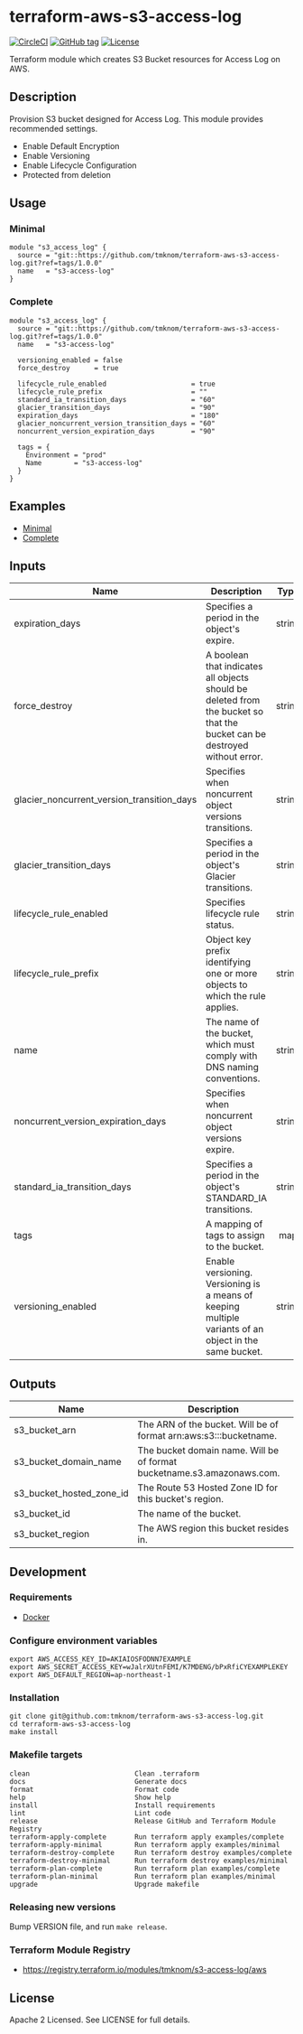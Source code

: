 # terraform-aws-s3-access-log

[![CircleCI](https://circleci.com/gh/tmknom/terraform-aws-s3-access-log.svg?style=svg)](https://circleci.com/gh/tmknom/terraform-aws-s3-access-log)
[![GitHub tag](https://img.shields.io/github/tag/tmknom/terraform-aws-s3-access-log.svg)](https://registry.terraform.io/modules/tmknom/s3-access-log/aws)
[![License](https://img.shields.io/github/license/tmknom/terraform-aws-s3-access-log.svg)](https://opensource.org/licenses/Apache-2.0)

Terraform module which creates S3 Bucket resources for Access Log on AWS.

## Description

Provision S3 bucket designed for Access Log. This module provides recommended settings.

- Enable Default Encryption
- Enable Versioning
- Enable Lifecycle Configuration
- Protected from deletion

## Usage

### Minimal

```hcl
module "s3_access_log" {
  source = "git::https://github.com/tmknom/terraform-aws-s3-access-log.git?ref=tags/1.0.0"
  name   = "s3-access-log"
}
```

### Complete

```hcl
module "s3_access_log" {
  source = "git::https://github.com/tmknom/terraform-aws-s3-access-log.git?ref=tags/1.0.0"
  name   = "s3-access-log"

  versioning_enabled = false
  force_destroy      = true

  lifecycle_rule_enabled                     = true
  lifecycle_rule_prefix                      = ""
  standard_ia_transition_days                = "60"
  glacier_transition_days                    = "90"
  expiration_days                            = "180"
  glacier_noncurrent_version_transition_days = "60"
  noncurrent_version_expiration_days         = "90"

  tags = {
    Environment = "prod"
    Name        = "s3-access-log"
  }
}
```

## Examples

- [Minimal](https://github.com/tmknom/terraform-aws-s3-access-log/tree/master/examples/minimal)
- [Complete](https://github.com/tmknom/terraform-aws-s3-access-log/tree/master/examples/complete)

## Inputs

| Name                                       | Description                                                                                                               |  Type  | Default | Required |
| ------------------------------------------ | ------------------------------------------------------------------------------------------------------------------------- | :----: | :-----: | :------: |
| expiration_days                            | Specifies a period in the object's expire.                                                                                | string |  `90`   |    no    |
| force_destroy                              | A boolean that indicates all objects should be deleted from the bucket so that the bucket can be destroyed without error. | string | `false` |    no    |
| glacier_noncurrent_version_transition_days | Specifies when noncurrent object versions transitions.                                                                    | string |  `30`   |    no    |
| glacier_transition_days                    | Specifies a period in the object's Glacier transitions.                                                                   | string |  `60`   |    no    |
| lifecycle_rule_enabled                     | Specifies lifecycle rule status.                                                                                          | string | `true`  |    no    |
| lifecycle_rule_prefix                      | Object key prefix identifying one or more objects to which the rule applies.                                              | string | `` | no |
| name                                       | The name of the bucket, which must comply with DNS naming conventions.                                                    | string |    -    |   yes    |
| noncurrent_version_expiration_days         | Specifies when noncurrent object versions expire.                                                                         | string |  `60`   |    no    |
| standard_ia_transition_days                | Specifies a period in the object's STANDARD_IA transitions.                                                               | string |  `30`   |    no    |
| tags                                       | A mapping of tags to assign to the bucket.                                                                                |  map   | `<map>` |    no    |
| versioning_enabled                         | Enable versioning. Versioning is a means of keeping multiple variants of an object in the same bucket.                    | string | `true`  |    no    |

## Outputs

| Name                     | Description                                                            |
| ------------------------ | ---------------------------------------------------------------------- |
| s3_bucket_arn            | The ARN of the bucket. Will be of format arn:aws:s3:::bucketname.      |
| s3_bucket_domain_name    | The bucket domain name. Will be of format bucketname.s3.amazonaws.com. |
| s3_bucket_hosted_zone_id | The Route 53 Hosted Zone ID for this bucket's region.                  |
| s3_bucket_id             | The name of the bucket.                                                |
| s3_bucket_region         | The AWS region this bucket resides in.                                 |

## Development

### Requirements

- [Docker](https://www.docker.com/)

### Configure environment variables

```shell
export AWS_ACCESS_KEY_ID=AKIAIOSFODNN7EXAMPLE
export AWS_SECRET_ACCESS_KEY=wJalrXUtnFEMI/K7MDENG/bPxRfiCYEXAMPLEKEY
export AWS_DEFAULT_REGION=ap-northeast-1
```

### Installation

```shell
git clone git@github.com:tmknom/terraform-aws-s3-access-log.git
cd terraform-aws-s3-access-log
make install
```

### Makefile targets

```text
clean                          Clean .terraform
docs                           Generate docs
format                         Format code
help                           Show help
install                        Install requirements
lint                           Lint code
release                        Release GitHub and Terraform Module Registry
terraform-apply-complete       Run terraform apply examples/complete
terraform-apply-minimal        Run terraform apply examples/minimal
terraform-destroy-complete     Run terraform destroy examples/complete
terraform-destroy-minimal      Run terraform destroy examples/minimal
terraform-plan-complete        Run terraform plan examples/complete
terraform-plan-minimal         Run terraform plan examples/minimal
upgrade                        Upgrade makefile
```

### Releasing new versions

Bump VERSION file, and run `make release`.

### Terraform Module Registry

- <https://registry.terraform.io/modules/tmknom/s3-access-log/aws>

## License

Apache 2 Licensed. See LICENSE for full details.
